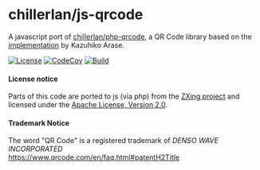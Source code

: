 # chillerlan/js-qrcode

A javascript port of [chillerlan/php-qrcode](https://github.com/chillerlan/php-qrcode), a QR Code library based on the [implementation](https://github.com/kazuhikoarase/qrcode-generator) by Kazuhiko Arase.

[![License][license-badge]][license]
[![CodeCov][coverage-badge]][coverage]
[![Build][gh-action-badge]][gh-action]

[license-badge]: https://img.shields.io/github/license/chillerlan/js-qrcode.svg
[license]: https://github.com/chillerlan/js-qrcode/blob/main/LICENSE
[coverage-badge]: https://codecov.io/gh/chillerlan/js-qrcode/branch/main/graph/badge.svg?token=03VT14Q8UW
[coverage]: https://codecov.io/github/chillerlan/js-qrcode
[gh-action-badge]: https://github.com/chillerlan/js-qrcode/workflows/build/badge.svg
[gh-action]: https://github.com/chillerlan/js-qrcode/actions/workflows/build.yml?query=branch%3Amain


#### License notice
Parts of this code are ported to js (via php) from the [ZXing project](https://github.com/zxing/zxing) and licensed under the [Apache License, Version 2.0](./NOTICE).

#### Trademark Notice

The word "QR Code" is a registered trademark of *DENSO WAVE INCORPORATED*<br>
https://www.qrcode.com/en/faq.html#patentH2Title
